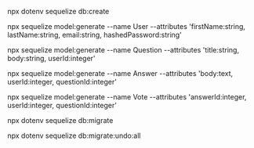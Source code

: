 npx dotenv sequelize db:create

npx sequelize model:generate --name User --attributes 'firstName:string, lastName:string, email:string, hashedPassword:string'

npx sequelize model:generate --name Question --attributes 'title:string, body:string, userId:integer'

npx sequelize model:generate --name Answer --attributes 'body:text, userId:integer, questionId:integer'

npx sequelize model:generate --name Vote --attributes 'answerId:integer, userId:integer, questionId:integer'

npx dotenv sequelize db:migrate

npx dotenv sequelize db:migrate:undo:all
